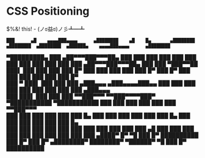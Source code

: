 CSS Positioning
===============

$%&! this! -  (ノಠ益ಠ)ノ彡┻━┻


    ███      ▄█    ▄▄▄▄███▄▄▄▄      ▄████████    ▄█    █▄       ▄████████    ▄████████  ▄████████  ▄██████▄    ▄▄▄▄███▄▄▄▄      ▄████████ 
▀█████████▄ ███  ▄██▀▀▀███▀▀▀██▄   ███    ███   ███    ███     ███    ███   ███    ███ ███    ███ ███    ███ ▄██▀▀▀███▀▀▀██▄   ███    ███ 
   ▀███▀▀██ ███▌ ███   ███   ███   ███    █▀    ███    ███     ███    ███   ███    █▀  ███    █▀  ███    ███ ███   ███   ███   ███    █▀  
    ███   ▀ ███▌ ███   ███   ███  ▄███▄▄▄      ▄███▄▄▄▄███▄▄   ███    ███   ███        ███        ███    ███ ███   ███   ███  ▄███▄▄▄     
    ███     ███▌ ███   ███   ███ ▀▀███▀▀▀     ▀▀███▀▀▀▀███▀  ▀███████████ ▀███████████ ███        ███    ███ ███   ███   ███ ▀▀███▀▀▀     
    ███     ███  ███   ███   ███   ███    █▄    ███    ███     ███    ███          ███ ███    █▄  ███    ███ ███   ███   ███   ███    █▄  
    ███     ███  ███   ███   ███   ███    ███   ███    ███     ███    ███    ▄█    ███ ███    ███ ███    ███ ███   ███   ███   ███    ███ 
   ▄████▀   █▀    ▀█   ███   █▀    ██████████   ███    █▀      ███    █▀   ▄████████▀  ████████▀   ▀██████▀   ▀█   ███   █▀    ██████████ 